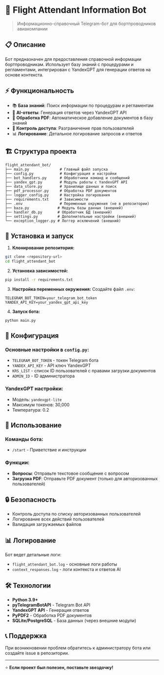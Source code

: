 # 🤖 Flight Attendant Information Bot

> Информационно-справочный Telegram-бот для бортпроводников авиакомпании

## 📋 Описание

Бот предназначен для предоставления справочной информации бортпроводникам. Использует базу знаний с процедурами и регламентами, интегрирован с YandexGPT для генерации ответов на основе контекста.

## ⚡ Функциональность

- 📚 **База знаний**: Поиск информации по процедурам и регламентам
- 🤖 **AI-ответы**: Генерация ответов через YandexGPT API
- 📄 **Обработка PDF**: Автоматическое добавление документов в базу знаний
- 👥 **Контроль доступа**: Разграничение прав пользователей
- 📊 **Логирование**: Детальное логирование запросов и ответов

## 🏗 Структура проекта

```
flight_attendant_bot/
├── main.py              # Главный файл запуска
├── config.py            # Конфигурация и настройки
├── bot_handlers.py      # Обработчики команд и сообщений
├── yandex_gpt.py        # Модуль работы с YandexGPT API
├── data_store.py        # Хранилище данных и поиск
├── pdf_processor.py     # Обработка PDF документов
├── logger_config.py     # Настройка логирования
├── requirements.txt     # Зависимости
├── .env                 # Переменные окружения (не в репозитории)
├── baza.py             # Модуль базы данных (внешний)
├── handler_db.py       # Обработчик БД (внешний)
├── settings.py         # Дополнительные настройки (внешний)
└── exception_logger.py # Логгер исключений (внешний)
```

## 🚀 Установка и запуск

1. **Клонирование репозитория:**
```bash
git clone <repository-url>
cd flight_attendant_bot
```

2. **Установка зависимостей:**
```bash
pip install -r requirements.txt
```

3. **Настройка переменных окружения:**
Создайте файл `.env`:
```env
TELEGRAM_BOT_TOKEN=your_telegram_bot_token
YANDEX_API_KEY=your_yandex_gpt_api_key
```

4. **Запуск бота:**
```bash
python main.py
```

## 🔧 Конфигурация

### Основные настройки в `config.py`:
- `TELEGRAM_BOT_TOKEN` - токен Telegram бота
- `YANDEX_API_KEY` - API ключ YandexGPT
- `KRS_LIST` - список ID пользователей с правами загрузки документов
- `ADMIN_ID` - ID администратора

### YandexGPT настройки:
- Модель: `yandexgpt-lite`
- Максимум токенов: 30,000
- Температура: 0.2

## 📝 Использование

### Команды бота:
- `/start` - Приветствие и инструкции

### Функции:
- **Вопросы**: Отправьте текстовое сообщение с вопросом
- **Загрузка PDF**: Отправьте PDF документ (только для авторизованных пользователей)

## 🔒 Безопасность

- Контроль доступа по списку авторизованных пользователей
- Логирование всех действий пользователей
- Валидация загружаемых файлов

## 📊 Логирование

Бот ведет детальные логи:
- `flight_attendant_bot.log` - основные логи работы
- `context_responses.log` - логи контекста и ответов AI

## 🛠 Технологии

- **Python 3.9+**
- **pyTelegramBotAPI** - Telegram Bot API
- **YandexGPT API** - Генерация ответов
- **PyPDF2** - Обработка PDF документов
- **SQLite/PostgreSQL** - База данных (через внешние модули)

## 📞 Поддержка

При возникновении проблем обратитесь к администратору бота или создайте issue в репозитории.

---

⭐ **Если проект был полезен, поставьте звездочку!**